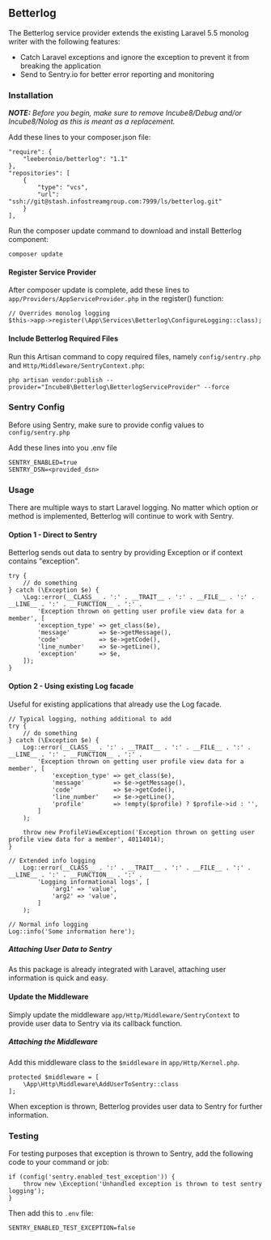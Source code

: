 ## Betterlog

The Betterlog service provider extends the existing Laravel 5.5 monolog writer with the following features:

* Catch Laravel exceptions and ignore the exception to prevent it from breaking the application
* Send to Sentry.io for better error reporting and monitoring

### Installation

***NOTE:*** *Before you begin, make sure to remove Incube8/Debug and/or Incube8/Nolog as this is meant as a replacement.*

Add these lines to your composer.json file:

```
"require": {
    "leeberonio/betterlog": "1.1"
},
"repositories": [
    {
        "type": "vcs",
        "url": "ssh://git@stash.infostreamgroup.com:7999/ls/betterlog.git"
    }
],
```

Run the composer update command to download and install Betterlog component:

```
composer update
```

#### Register Service Provider

After composer update is complete, add these lines to `app/Providers/AppServiceProvider.php` in the register() function:

```
// Overrides monolog logging
$this->app->register(\App\Services\Betterlog\ConfigureLogging::class);
```

#### Include Betterlog Required Files

Run this Artisan command to copy required files, namely `config/sentry.php` and `Http/Middleware/SentryContext.php`:

```
php artisan vendor:publish --provider="Incube8\Betterlog\BetterlogServiceProvider" --force
```

### Sentry Config

Before using Sentry, make sure to provide config values to `config/sentry.php`

Add these lines into you .env file

```
SENTRY_ENABLED=true
SENTRY_DSN=<provided_dsn>
```

### Usage

There are multiple ways to start Laravel logging.
No matter which option or method is implemented, Betterlog will continue to work with Sentry.

#### Option 1 - Direct to Sentry

Betterlog sends out data to sentry by providing Exception or if context contains "exception".

```
try {
    // do something
} catch (\Exception $e) {
    \Log::error(__CLASS__ . ':' . __TRAIT__ . ':' . __FILE__ . ':' . __LINE__ . ':' . __FUNCTION__ . ':' .
        'Exception thrown on getting user profile view data for a member', [
        'exception_type' => get_class($e),
        'message'        => $e->getMessage(),
        'code'           => $e->getCode(),
        'line_number'    => $e->getLine(),
        'exception'      => $e,
    ]);
}    
```

#### Option 2 - Using existing Log facade

Useful for existing applications that already use the Log facade.

```
// Typical logging, nothing additional to add
try {
    // do something
} catch (\Exception $e) {
    Log::error(__CLASS__ . ':' . __TRAIT__ . ':' . __FILE__ . ':' . __LINE__ . ':' . __FUNCTION__ . ':' .
        'Exception thrown on getting user profile view data for a member', [
            'exception_type' => get_class($e),
            'message'        => $e->getMessage(),
            'code'           => $e->getCode(),
            'line_number'    => $e->getLine(),
            'profile'        => !empty($profile) ? $profile->id : '',
        ]
    );
    
    throw new ProfileViewException('Exception thrown on getting user profile view data for a member', 40114014);
}

// Extended info logging
    Log::error(__CLASS__ . ':' . __TRAIT__ . ':' . __FILE__ . ':' . __LINE__ . ':' . __FUNCTION__ . ':' .
        'Logging informational logs', [
            'arg1' => 'value',
            'arg2' => 'value',
        ]
    );
    
// Normal info logging
Log::info('Some information here');
```

##### Attaching User Data to Sentry

As this package is already integrated with Laravel, attaching user information is quick and easy.

#### Update the Middleware

Simply update the middleware `app/Http/Middleware/SentryContext` to provide user data to Sentry via its callback function.

##### Attaching the Middleware

Add this middleware class to the `$middleware` in `app/Http/Kernel.php`.

```
protected $middleware = [
    \App\Http\Middleware\AddUserToSentry::class
];
```

When exception is thrown, Betterlog provides user data to Sentry for further information.

### Testing

For testing purposes that exception is thrown to Sentry, add the following code to your command or job:
```
if (config('sentry.enabled_test_exception')) {
    throw new \Exception('Unhandled exception is thrown to test sentry logging');
}
```

Then add this to `.env` file:
```
SENTRY_ENABLED_TEST_EXCEPTION=false
```